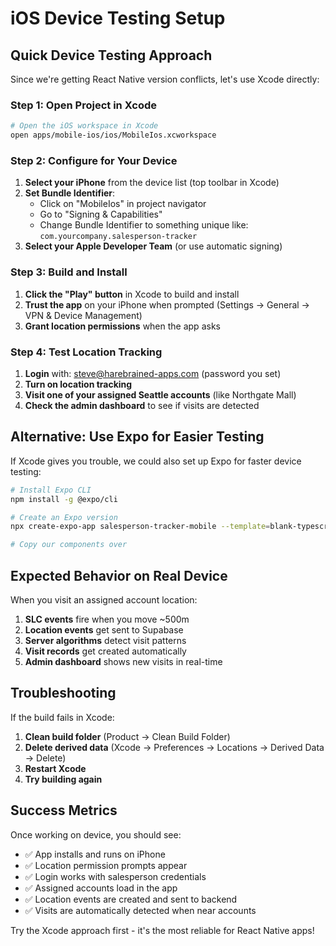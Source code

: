 # iOS Device Testing Setup

## Quick Device Testing Approach

Since we're getting React Native version conflicts, let's use Xcode directly:

### Step 1: Open Project in Xcode

```bash
# Open the iOS workspace in Xcode
open apps/mobile-ios/ios/MobileIos.xcworkspace
```

### Step 2: Configure for Your Device

1. **Select your iPhone** from the device list (top toolbar in Xcode)
2. **Set Bundle Identifier**: 
   - Click on "MobileIos" in project navigator
   - Go to "Signing & Capabilities"
   - Change Bundle Identifier to something unique like: `com.yourcompany.salesperson-tracker`
3. **Select your Apple Developer Team** (or use automatic signing)

### Step 3: Build and Install

1. **Click the "Play" button** in Xcode to build and install
2. **Trust the app** on your iPhone when prompted (Settings → General → VPN & Device Management)
3. **Grant location permissions** when the app asks

### Step 4: Test Location Tracking

1. **Login** with: steve@harebrained-apps.com (password you set)
2. **Turn on location tracking**
3. **Visit one of your assigned Seattle accounts** (like Northgate Mall)
4. **Check the admin dashboard** to see if visits are detected

## Alternative: Use Expo for Easier Testing

If Xcode gives you trouble, we could also set up Expo for faster device testing:

```bash
# Install Expo CLI
npm install -g @expo/cli

# Create an Expo version
npx create-expo-app salesperson-tracker-mobile --template=blank-typescript

# Copy our components over
```

## Expected Behavior on Real Device

When you visit an assigned account location:
1. **SLC events** fire when you move ~500m
2. **Location events** get sent to Supabase
3. **Server algorithms** detect visit patterns
4. **Visit records** get created automatically
5. **Admin dashboard** shows new visits in real-time

## Troubleshooting

If the build fails in Xcode:
1. **Clean build folder** (Product → Clean Build Folder)
2. **Delete derived data** (Xcode → Preferences → Locations → Derived Data → Delete)
3. **Restart Xcode**
4. **Try building again**

## Success Metrics

Once working on device, you should see:
- ✅ App installs and runs on iPhone
- ✅ Location permission prompts appear
- ✅ Login works with salesperson credentials
- ✅ Assigned accounts load in the app
- ✅ Location events are created and sent to backend
- ✅ Visits are automatically detected when near accounts

Try the Xcode approach first - it's the most reliable for React Native apps!
